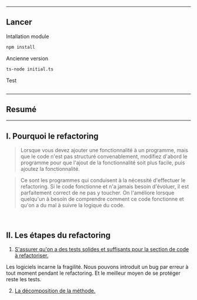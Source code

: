 
<hr>

## Lancer
Intallation module
```bash
npm install
```

Ancienne version
```bash
ts-node initial.ts
```

Test
```bash

```

<hr>

## Resumé

<hr>

## I.  Pourquoi le refactoring

> Lorsque vous devez ajouter une fonctionnalité à un programme, mais que le code n'est pas structuré convenablement, modifiez d'abord le programme pour que l'ajout de la fonctionnalité soit plus facile, puis ajoutez la fonctionnalité.


> Ce sont les programmes qui conduisent à la nécessité d'effectuer le refactoring. Si le code fonctionne et n'a jamais besoin d'évoluer, il est parfaitement correct de ne pas y toucher.
On l'améliore lorsque quelqu'un à besoin de comprendre comment ce code fonctionne et qu'on a du mal à suivre la logique du code.

<br>

## II.  Les étapes du refactoring

1. <u>S'assurer qu'on a des tests solides et suffisants pour la section de code à refactoriser.</u>

Les logiciels incarne la fragilité. Nous pouvons introduit un bug par erreur à tout moment pendant le refactoring. Et le meilleur moyen de se protéger reste les tests.

2. <u>La décomposition de la méthode.</u>